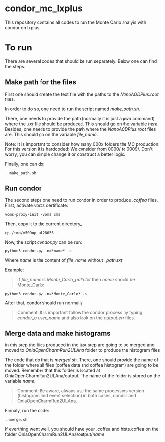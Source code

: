 # condor_mc_lxplus
This repository contains all codes to run the Monte Carlo analyis with condor on lxplus.

# To run

There are several codes that should be run separately. Below one can find the steps.

## Make path for the files

First one should create the text file with the paths to the *NanoAODPlus.root* files.

In order to do so, one need to run the script named *make_path.sh*.

There, one needs to provide the path (normally it is just a *pwd* command) where the *.txt* file should be produced. This should go on the variable *here*. Besides, one needs to provide the path where the *NanoAODPlus.root* files are. This should go on the variable *file_name*.

Note: It is important to consider how many 000x folders the MC production. For this version it is hardcoded: We consider from 0000/ to 0009/. Don't worry, you can simple change it or construct a better logic.

Finally, one can do:

    . make_path.sh
## Run condor

The second steps one need to run condor in order to produce *.coffea* files. First, activate *voms* certificate:

    voms-proxy-init -voms cms
    
Then, copy it to the current directory_

    cp /tmp/x509up_u128055 .

Now, the script *condor.py* can be run:

    python3 condor.py -n=*name* -s

Where *name* is the content of *file_name* without *_path.txt*

Example:

> If *file_name* is *Monte_Carlo_path.txt* then *name* should be Monte_Carlo:

    python3 condor.py -n=*Monte_Carlo* -s

After that, condor should run normally

> Comment: It is important follow the condor process by typing *condor_q user_name* and also look on the *output.err* files.

## Merge data and make histograms

In this step the files produced in the last step are going to be merged and moved to *OniaOpenCharmRun2ULAna* folder to produce the histogram files

The code that do that is *merged.sh*. There, one should provide the name of the folder where all files (coffea data and coffea histogram) are going to be moved. Remember that this folder is located at OniaOpenCharmRun2ULAna/output. The name of the folder is stored on the variable *name*.

> Comment: Be aware, always use the same processors version (histogram and event selection) in both cases, condor and  OniaOpenCharmRun2ULAna.

Finnaly, run the code:

    . merge.sh
    
If everthing went well, you should have your .coffea and hists.coffea on the folder OniaOpenCharmRun2ULAna/output/*name*



    

